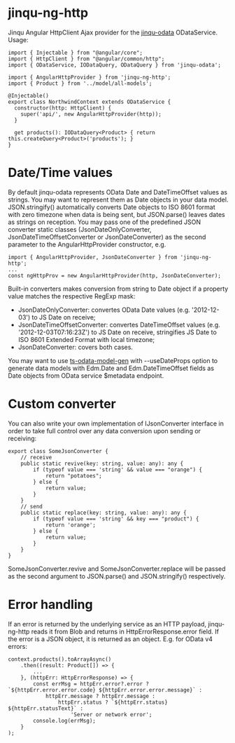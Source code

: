 # jinqu-ng-http
Jinqu Angular HttpClient Ajax provider
for the [jinqu-odata](https://github.com/jin-qu/jinqu-odata) ODataService.<br/>
Usage:<br/>
```
import { Injectable } from "@angular/core";
import { HttpClient } from "@angular/common/http";
import { ODataService, IODataQuery, ODataQuery } from 'jinqu-odata';

import { AngularHttpProvider } from 'jinqu-ng-http';
import { Product } from '../model/all-models';

@Injectable()
export class NorthwindContext extends ODataService {
  constructor(http: HttpClient) {
    super('api/', new AngularHttpProvider(http));
  }

  get products(): IODataQuery<Product> { return this.createQuery<Product>('products'); }
}
```
# Date/Time values
By default jinqu-odata represents OData Date and DateTimeOffset values as strings. You may want to represent them as Date objects in your data model.
JSON.stringify() automatically converts Date objects to ISO 8601 format with zero timezone when data is being sent, but JSON.parse() leaves dates as
strings on reception.
You may pass one of the predefined JSON converter static classes (JsonDateOnlyConverter, JsonDateTimeOffsetConverter or JsonDateConverter) as the
second parameter to the AngularHttpProvider constructor, e.g.
```
import { AngularHttpProvider, JsonDateConverter } from 'jinqu-ng-http';
...
const ngHttpProv = new AngularHttpProvider(http, JsonDateConverter);
```
Built-in converters makes conversion from string to Date object if a property value matches the respective RegExp mask:
- JsonDateOnlyConverter: convertes OData Date values (e.g. '2012-12-03') to JS Date on receive;
- JsonDateTimeOffsetConverter: convertes DateTimeOffset values (e.g. '2012-12-03T07:16:23Z') to JS Date on receive, stringifies JS Date to ISO 8601 Extended Format with local timezone;
- JsonDateConverter: covers both cases.

You may want to use [ts-odata-model-gen](https://github.com/buchatsky/ts-odata-model-gen) with --useDateProps option to generate data models with
Edm.Date and Edm.DateTimeOffset fields as Date objects from OData service $metadata endpoint.

# Custom converter
You can also write your own implementation of IJsonConverter interface in order to take full control over any data conversion upon sending or receiving:
```
export class SomeJsonConverter {
    // receive
    public static revive(key: string, value: any): any {
        if (typeof value === 'string' && value === "orange") {
            return "potatoes";
        } else {
            return value;
        }
    }
    // send
    public static replace(key: string, value: any): any {
        if (typeof value === 'string' && key === "product") {
            return 'orange';
        } else {
            return value;
        }
    }
}
```
SomeJsonConverter.revive and SomeJsonConverter.replace will be passed as the second argument to JSON.parse() and JSON.stringify() respectively.

# Error handling
If an error is returned by the underlying service as an HTTP payload, jinqu-ng-http reads it from Blob and returns in HttpErrorResponse.error field.
If the error is a JSON object, it is returned as an object. E.g. for OData v4 errors:
```
context.products().toArrayAsync()
    .then((result: Product[]) => {
        ...
    }, (httpErr: HttpErrorResponse) => {
        const errMsg = httpErr.error?.error ? `${httpErr.error.error.code} ${httpErr.error.error.message}` :
            httpErr.message ? httpErr.message :
                httpErr.status ? `${httpErr.status} ${httpErr.statusText}` :
                    'Server or network error';
        console.log(errMsg);
    }
);
```
